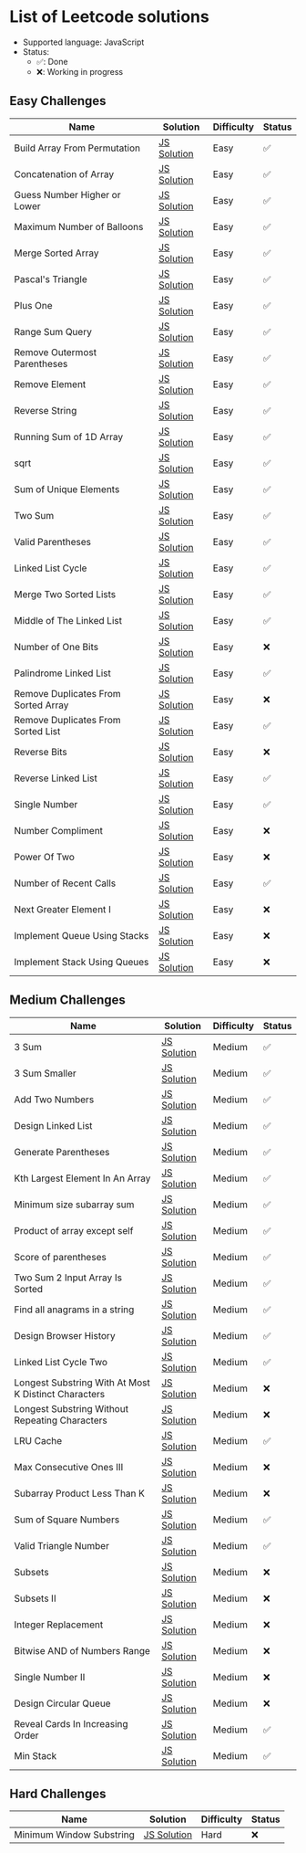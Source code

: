 # List of Leetcode solutions

- Supported language: JavaScript
- Status:
  - ✅: Done
  - ❌: Working in progress

## Easy Challenges

| Name                                | Solution                                                 | Difficulty | Status |
| ----------------------------------- | -------------------------------------------------------- | ---------- | ------ |
| Build Array From Permutation        | [JS Solution](./easy/buildArrayFromPermutation.js)       | Easy       | ✅     |
| Concatenation of Array              | [JS Solution](./easy/concatenationOfArray.js)            | Easy       | ✅     |
| Guess Number Higher or Lower        | [JS Solution](./easy/guessNumberHigherOrLower.js)        | Easy       | ✅     |
| Maximum Number of Balloons          | [JS Solution](./easy/maximumNumberOfBalloons.js)         | Easy       | ✅     |
| Merge Sorted Array                  | [JS Solution](./easy/mergeSortedArray.js)                | Easy       | ✅     |
| Pascal's Triangle                   | [JS Solution](./easy/pascalsTriangle.js)                 | Easy       | ✅     |
| Plus One                            | [JS Solution](./easy/plusOne.js)                         | Easy       | ✅     |
| Range Sum Query                     | [JS Solution](./easy/rangeSumQuery.js)                   | Easy       | ✅     |
| Remove Outermost Parentheses        | [JS Solution](./easy/removeOutermostParentheses.js)      | Easy       | ✅     |
| Remove Element                      | [JS Solution](./easy/removeElement.js)                   | Easy       | ✅     |
| Reverse String                      | [JS Solution](./easy/reverseString.js)                   | Easy       | ✅     |
| Running Sum of 1D Array             | [JS Solution](./easy/runningSumOf1dArray.js)             | Easy       | ✅     |
| sqrt                                | [JS Solution](./easy/sqrt.js)                            | Easy       | ✅     |
| Sum of Unique Elements              | [JS Solution](./easy/sumOfUniqueElements.js)             | Easy       | ✅     |
| Two Sum                             | [JS Solution](./easy/twoSum.js)                          | Easy       | ✅     |
| Valid Parentheses                   | [JS Solution](./easy/validParentheses.js)                | Easy       | ✅     |
| Linked List Cycle                   | [JS Solution](./easy/linkedListCycle.js)                 | Easy       | ✅     |
| Merge Two Sorted Lists              | [JS Solution](./easy/mergeTwoSortedLists.js)             | Easy       | ✅     |
| Middle of The Linked List           | [JS Solution](./easy/middleOfTheLinkedList.js)           | Easy       | ✅     |
| Number of One Bits                  | [JS Solution](./easy/numberOfOneBits.js)                 | Easy       | ❌     |
| Palindrome Linked List              | [JS Solution](./easy/palindromeLinkedList.js)            | Easy       | ✅     |
| Remove Duplicates From Sorted Array | [JS Solution](./easy/removeDuplicatesFromSortedArray.js) | Easy       | ❌     |
| Remove Duplicates From Sorted List  | [JS Solution](./easy/removeDuplicatesFromSortedList.js)  | Easy       | ✅     |
| Reverse Bits                        | [JS Solution](./easy/reverseBits.js)                     | Easy       | ❌     |
| Reverse Linked List                 | [JS Solution](./easy/reverseLinkedList.js)               | Easy       | ✅     |
| Single Number                       | [JS Solution](./easy/singleNumber.js)                    | Easy       | ✅     |
| Number Compliment                   | [JS Solution](./easy/numberCompliment.js)                | Easy       | ❌     |
| Power Of Two                        | [JS Solution](./easy/powerOfTwo.js)                      | Easy       | ❌     |
| Number of Recent Calls              | [JS Solution](./easy/numberOfRecentCalls.js)             | Easy       | ✅     |
| Next Greater Element I              | [JS Solution](./easy/nextGreaterElementI.js)             | Easy       | ❌     |
| Implement Queue Using Stacks        | [JS Solution](./easy/implementQueueUsingStacks.js)       | Easy       | ❌     |
| Implement Stack Using Queues        | [JS Solution](./easy/implementStackUsingQueues.js)       | Easy       | ❌     |

## Medium Challenges

| Name                                                 | Solution                                                                    | Difficulty | Status |
| ---------------------------------------------------- | --------------------------------------------------------------------------- | ---------- | ------ |
| 3 Sum                                                | [JS Solution](./medium/3Sum.js)                                             | Medium     | ✅     |
| 3 Sum Smaller                                        | [JS Solution](./medium/3SumSmaller.js)                                      | Medium     | ✅     |
| Add Two Numbers                                      | [JS Solution](./medium/addTwoNumbers.js)                                    | Medium     | ✅     |
| Design Linked List                                   | [JS Solution](./medium/designLinkedList.js)                                 | Medium     | ✅     |
| Generate Parentheses                                 | [JS Solution](./medium/generateParentheses.js)                              | Medium     | ✅     |
| Kth Largest Element In An Array                      | [JS Solution](./medium/kthLargestElementInAnArray.js)                       | Medium     | ✅     |
| Minimum size subarray sum                            | [JS Solution](./medium/minimumSizeSubarraySum.js)                           | Medium     | ✅     |
| Product of array except self                         | [JS Solution](./medium/productOfArrayExceptSelf.js)                         | Medium     | ✅     |
| Score of parentheses                                 | [JS Solution](./medium/scoreOfParentheses.js)                               | Medium     | ✅     |
| Two Sum 2 Input Array Is Sorted                      | [JS Solution](./medium/twoSum2InputArrayIsSorted.js)                        | Medium     | ✅     |
| Find all anagrams in a string                        | [JS Solution](./medium/findAllAnagramsInAString.js)                         | Medium     | ✅     |
| Design Browser History                               | [JS Solution](./medium/designBrowserHistory.js)                             | Medium     | ✅     |
| Linked List Cycle Two                                | [JS Solution](./medium/linkedListCycleTwo.js)                               | Medium     | ✅     |
| Longest Substring With At Most K Distinct Characters | [JS Solution](./medium/longestSubstringWithAtMostKDistinctCharacters.js.js) | Medium     | ❌     |
| Longest Substring Without Repeating Characters       | [JS Solution](./medium/longestSubstringWithoutRepeatingCharacters.js)       | Medium     | ❌     |
| LRU Cache                                            | [JS Solution](./medium/LRUCache.js)                                         | Medium     | ✅     |
| Max Consecutive Ones III                             | [JS Solution](./medium/maxConsecutiveOnesIII.js)                            | Medium     | ❌     |
| Subarray Product Less Than K                         | [JS Solution](./medium/subarrayProductLessThanK.js)                         | Medium     | ❌     |
| Sum of Square Numbers                                | [JS Solution](./medium/sumOfSquareNumbers.js)                               | Medium     | ✅     |
| Valid Triangle Number                                | [JS Solution](./medium/validTriangleNumber.js)                              | Medium     | ✅     |
| Subsets                                              | [JS Solution](./medium/subsets.js)                                          | Medium     | ❌     |
| Subsets II                                           | [JS Solution](./medium/subsetsII.js)                                        | Medium     | ❌     |
| Integer Replacement                                  | [JS Solution](./medium/integerReplacement.js)                               | Medium     | ❌     |
| Bitwise AND of Numbers Range                         | [JS Solution](./medium/bitwiseAndOfNumbersRange.js)                         | Medium     | ❌     |
| Single Number II                                     | [JS Solution](./medium/singleNumberII.js)                                   | Medium     | ❌     |
| Design Circular Queue                                | [JS Solution](./medium/designCircularQueue.js)                              | Medium     | ❌     |
| Reveal Cards In Increasing Order                     | [JS Solution](./medium/revealCardInDecreasingOrder.js)                      | Medium     | ✅     |
| Min Stack                                            | [JS Solution](./medium/minStack.js)                                         | Medium     | ✅     |

## Hard Challenges

| Name                     | Solution                                        | Difficulty | Status |
| ------------------------ | ----------------------------------------------- | ---------- | ------ |
| Minimum Window Substring | [JS Solution](./hard/minimumWindowSubstring.js) | Hard       | ❌     |
